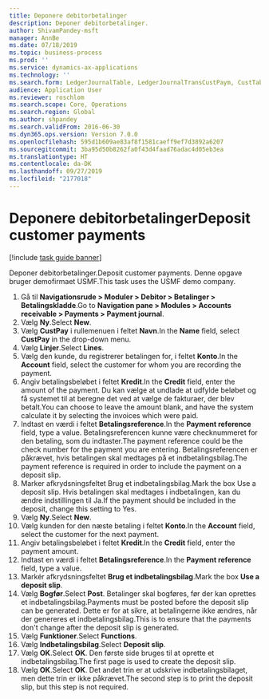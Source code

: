 ```yaml
---
title: Deponere debitorbetalinger
description: Deponer debitorbetalinger.
author: ShivamPandey-msft
manager: AnnBe
ms.date: 07/18/2019
ms.topic: business-process
ms.prod: ''
ms.service: dynamics-ax-applications
ms.technology: ''
ms.search.form: LedgerJournalTable, LedgerJournalTransCustPaym, CustTableLookup
audience: Application User
ms.reviewer: roschlom
ms.search.scope: Core, Operations
ms.search.region: Global
ms.author: shpandey
ms.search.validFrom: 2016-06-30
ms.dyn365.ops.version: Version 7.0.0
ms.openlocfilehash: 595d1b609ae83af8f1581caeff9ef7d3892a6207
ms.sourcegitcommit: 3ba95d50b8262fa0f43d4faad76adac4d05eb3ea
ms.translationtype: HT
ms.contentlocale: da-DK
ms.lasthandoff: 09/27/2019
ms.locfileid: "2177018"
---
```

# <a name="deposit-customer-payments"></a><span data-ttu-id="18b3e-103">Deponere debitorbetalinger</span><span class="sxs-lookup"><span data-stu-id="18b3e-103">Deposit customer payments</span></span>

[!include [task guide banner](../../includes/task-guide-banner.md)]

<span data-ttu-id="18b3e-104">Deponer debitorbetalinger.</span><span class="sxs-lookup"><span data-stu-id="18b3e-104">Deposit customer payments.</span></span> <span data-ttu-id="18b3e-105">Denne opgave bruger demofirmaet USMF.</span><span class="sxs-lookup"><span data-stu-id="18b3e-105">This task uses the USMF demo company.</span></span>

1. <span data-ttu-id="18b3e-106">Gå til **Navigationsrude > Moduler > Debitor > Betalinger > Betalingskladde**.</span><span class="sxs-lookup"><span data-stu-id="18b3e-106">Go to **Navigation pane > Modules > Accounts receivable > Payments > Payment journal**.</span></span>
2. <span data-ttu-id="18b3e-107">Vælg **Ny**.</span><span class="sxs-lookup"><span data-stu-id="18b3e-107">Select **New**.</span></span>
3. <span data-ttu-id="18b3e-108">Vælg **CustPay** i rullemenuen i feltet **Navn**.</span><span class="sxs-lookup"><span data-stu-id="18b3e-108">In the **Name** field, select **CustPay** in the drop-down menu.</span></span>
4. <span data-ttu-id="18b3e-109">Vælg **Linjer**.</span><span class="sxs-lookup"><span data-stu-id="18b3e-109">Select **Lines**.</span></span>
5. <span data-ttu-id="18b3e-110">Vælg den kunde, du registrerer betalingen for, i feltet **Konto**.</span><span class="sxs-lookup"><span data-stu-id="18b3e-110">In the **Account** field, select the customer for whom you are recording the payment.</span></span>
6. <span data-ttu-id="18b3e-111">Angiv betalingsbeløbet i feltet **Kredit**.</span><span class="sxs-lookup"><span data-stu-id="18b3e-111">In the **Credit** field, enter the amount of the payment.</span></span> <span data-ttu-id="18b3e-112">Du kan vælge at undlade at udfylde beløbet og få systemet til at beregne det ved at vælge de fakturaer, der blev betalt.</span><span class="sxs-lookup"><span data-stu-id="18b3e-112">You can choose to leave the amount blank, and have the system calculate it by selecting the invoices which were paid.</span></span>  
7. <span data-ttu-id="18b3e-113">Indtast en værdi i feltet **Betalingsreference**.</span><span class="sxs-lookup"><span data-stu-id="18b3e-113">In the **Payment reference** field, type a value.</span></span> <span data-ttu-id="18b3e-114">Betalingsreferencen kunne være checknummeret for den betaling, som du indtaster.</span><span class="sxs-lookup"><span data-stu-id="18b3e-114">The payment reference could be the check number for the payment you are entering.</span></span> <span data-ttu-id="18b3e-115">Betalingsreferencen er påkrævet, hvis betalingen skal medtages på et indbetalingsbilag.</span><span class="sxs-lookup"><span data-stu-id="18b3e-115">The payment reference is required in order to include the payment on a deposit slip.</span></span>  
8. <span data-ttu-id="18b3e-116">Marker afkrydsningsfeltet Brug et indbetalingsbilag.</span><span class="sxs-lookup"><span data-stu-id="18b3e-116">Mark the box Use a deposit slip.</span></span> <span data-ttu-id="18b3e-117">Hvis betalingen skal medtages i indbetalingen, kan du ændre indstillingen til Ja.</span><span class="sxs-lookup"><span data-stu-id="18b3e-117">If the payment should be included in the deposit, change this setting to Yes.</span></span>  
9. <span data-ttu-id="18b3e-118">Vælg **Ny**.</span><span class="sxs-lookup"><span data-stu-id="18b3e-118">Select **New**.</span></span>
10. <span data-ttu-id="18b3e-119">Vælg kunden for den næste betaling i feltet **Konto**.</span><span class="sxs-lookup"><span data-stu-id="18b3e-119">In the **Account** field, select the customer for the next payment.</span></span>
11. <span data-ttu-id="18b3e-120">Angiv betalingsbeløbet i feltet **Kredit**.</span><span class="sxs-lookup"><span data-stu-id="18b3e-120">In the **Credit** field, enter the payment amount.</span></span>
12. <span data-ttu-id="18b3e-121">Indtast en værdi i feltet **Betalingsreference**.</span><span class="sxs-lookup"><span data-stu-id="18b3e-121">In the **Payment reference** field, type a value.</span></span>
13. <span data-ttu-id="18b3e-122">Markér afkrydsningsfeltet **Brug et indbetalingsbilag**.</span><span class="sxs-lookup"><span data-stu-id="18b3e-122">Mark the box **Use a deposit slip**.</span></span>
14. <span data-ttu-id="18b3e-123">Vælg **Bogfør**.</span><span class="sxs-lookup"><span data-stu-id="18b3e-123">Select **Post**.</span></span> <span data-ttu-id="18b3e-124">Betalinger skal bogføres, før der kan oprettes et indbetalingsbilag.</span><span class="sxs-lookup"><span data-stu-id="18b3e-124">Payments must be posted before the deposit slip can be generated.</span></span> <span data-ttu-id="18b3e-125">Dette er for at sikre, at betalingerne ikke ændres, når der genereres et indbetalingsbilag.</span><span class="sxs-lookup"><span data-stu-id="18b3e-125">This is to ensure that the payments don't change after the deposit slip is generated.</span></span>  
15. <span data-ttu-id="18b3e-126">Vælg **Funktioner**.</span><span class="sxs-lookup"><span data-stu-id="18b3e-126">Select **Functions**.</span></span>
16. <span data-ttu-id="18b3e-127">Vælg **Indbetalingsbilag**.</span><span class="sxs-lookup"><span data-stu-id="18b3e-127">Select **Deposit slip**.</span></span>
17. <span data-ttu-id="18b3e-128">Vælg **OK**.</span><span class="sxs-lookup"><span data-stu-id="18b3e-128">Select **OK**.</span></span> <span data-ttu-id="18b3e-129">Den første side bruges til at oprette et indbetalingsbilag.</span><span class="sxs-lookup"><span data-stu-id="18b3e-129">The first page is used to create the deposit slip.</span></span>  
18. <span data-ttu-id="18b3e-130">Vælg **OK**.</span><span class="sxs-lookup"><span data-stu-id="18b3e-130">Select **OK**.</span></span> <span data-ttu-id="18b3e-131">Det andet trin er at udskrive indbetalingsbilaget, men dette trin er ikke påkrævet.</span><span class="sxs-lookup"><span data-stu-id="18b3e-131">The second step is to print the deposit slip, but this step is not required.</span></span>  

